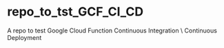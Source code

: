 # repo_to_tst_GCF_CI_CD
A repo to test Google Cloud Function Continuous Integration \ Continuous Deployment
